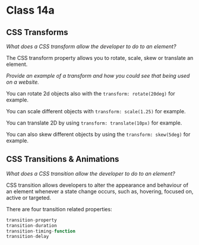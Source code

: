 # Class 14a

## CSS Transforms

*What does a CSS transform allow the developer to do to an element?*

The CSS transform property allows you to rotate, scale, skew or translate an element. 

*Provide an example of a transform and how you could see that being used on a website.*

You can rotate 2d objects also with the `transform: rotate(20deg)` for example. 

You can scale different objects with `transform: scale(1.25)` for example.

You can translate 2D by using `transform: translate(10px)` for example.

You can also skew different objects by using the `transform: skew(5deg)` for example.

## CSS Transitions & Animations

*What does a CSS transition allow the developer to do to an element?*

CSS transition allows developers to alter the appearance and behaviour of an element whenever a state change occurs, such as, hovering, focused on, active or targeted.

There are four transition related properties:

```js
transition-property
transition-duration
transition-timing-function
transition-delay
```




